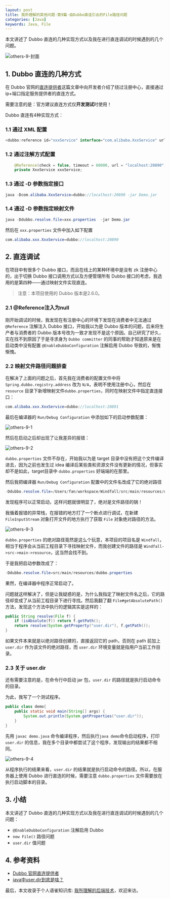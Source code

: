 ```yaml
---
layout: post
title: 我所理解的其他问题·第9篇·由Dubbo直连引出的File路径问题
categories: [Java]
keywords: Java, File
---
```




本文讲述了 Dubbo 直连的几种实现方式以及我在进行直连调试的时候遇到的几个问题。

![others-9-封面](https://cdn.jsdelivr.net/gh/Planeswalker23/image-storage@master/others/others-9-封面.jpg)



## 1. Dubbo 直连的几种方式
在 Dubbo 官网的[直连提供者](http://dubbo.apache.org/zh-cn/docs/user/demos/explicit-target.html)这篇文章中向开发者介绍了绕过注册中心，直接通过ip+端口指定服务提供者的直连方式。

需要注意的是：官方建议直连方式仅**开发测试**时使用！

Dubbo 直连有4种实现方式：
### 1.1 通过 XML 配置
```java
<dubbo:reference id="xxxService" interface="com.alibaba.XxxService" url="dubbo://localhost:20890" />
```

### 1.2 通过注解方式配置
```java
    @Reference(check = false, timeout = 60000, url = "localhost:20890")
    private XxxService xxxService;
```

### 1.3 通过 -D 参数指定接口
```java
java -Dcom.alibaba.XxxService=dubbo://localhost:20890 -jar Demo.jar
```
### 1.4 通过 -D 参数指定映射文件
```java
java -Ddubbo.resolve.file=xxx.properties  -jar Demo.jar
```
然后在 `xxx.properties` 文件中加入如下配置

```java
com.alibaba.xxx.XxxService=dubbo://localhost:20890
```

## 2. 直连调试
在项目中有很多个 Dubbo 接口，而且在线上的某种环境中是没有 zk 注册中心的，出于切换 Dubbo 接口调用方式以及方便管理所有 Dubbo 接口的考虑，我选用的是第四种——通过映射文件实现直连。

> 注意：本项目使用的 Dubbo 版本是2.6.0。

### 2.1 @Reference注入为null
刚开始调试的时候，我发现在有注册中心的环境下发现在消费者中无法通过 `@Reference` 注解注入 Dubbo 接口，开始我以为是 Dubbo 版本的问题，后来将生产者与消费者的 Dubbo 版本号改为一致才发现不是这个原因。自己研究了好久，实在找不到原因了于是寻求身为 `Dubbo committer` 的同事的帮助才知道原来是在启动类中没有配置 `@EnableDubboConfiguration` 注解启用 Dubbo 导致的，惭愧惭愧。

### 2.2 映射文件路径问题排查
在解决了上面的问题之后，首先我在消费者的配置文件中将 `Spring.dubbo.registry.address` 改为 `N/A`，表明不使用注册中心，然后在 `resource` 目录下新增映射文件`dubbo.properties`，同时在映射文件中指定直连接口：

```java
com.alibaba.xxx.XxxService=dubbo://localhost:20891
```

最后在编译器的 `Run/Debug Configuration` 中添加如下的启动参数配置：

![others-9-1](https://cdn.jsdelivr.net/gh/Planeswalker23/image-storage@master/others/others-9-1.jpg)

然后在启动之后却出现了让我差异的报错：

![others-9-2](https://cdn.jsdelivr.net/gh/Planeswalker23/image-storage@master/others/others-9-2.jpg)

`dubbo.properties` 文件不存在，开始我以为是 target 目录中没有把这个文件编译进去，因为之前也发生过 idea 编译后某些类和资源文件没有更新的情况，但事实却不是如此，target目录中 `dubbo.properties` 好端端的在那里。

然后我把编译器 `Run/Debug Configuration` 配置中的文件名改成了它的绝对路径

```java
-Ddubbo.resolve.file=/Users/fan/workspace/Windfall/src/main/resources/dubbo.properties
```

发现程序可以正常启动，这样问题就很明显了，绝对是文件路径的锅！

我循着报错的异常栈，在报错的地方打了一个断点进行调试，在新建 `FileInputStream` 对象打开文件的地方执行了获取 `File` 对象绝对路径的方法。

![others-9-3](https://cdn.jsdelivr.net/gh/Planeswalker23/image-storage@master/others/others-9-3.jpg)

`dubbo.properties` 的绝对路径竟然是这么个玩意，本项目的项目名是 `Windfall`，相当于程序会从当前工程目录下寻找映射文件，而我创建文件的路径是 `Windfall->src->main->resource`，这当然会找不到。

于是我把启动参数改成了：

```java
-Ddubbo.resolve.file=src/main/resources/dubbo.properties
```

果然，在编译器中程序正常启动了。

问题就这样解决了，但是让我疑惑的是，为什么我指定了映射文件名之后，它的路径却变成了从当前工程目录下进行寻找。然后我翻了翻 `File#getAbsolutePath()` 方法，发现这个方法中执行的逻辑其实是这样的：

```java
public String resolve(File f) {
    if (isAbsolute(f)) return f.getPath();
    return resolve(System.getProperty("user.dir"), f.getPath());
}
```

如果文件本来就是以绝对路径创建的，直接返回它的 path，否则在 path 前加上 `user.dir` 作为该文件的绝对路径，而 `user.dir` 环境变量就是指用户当前工作目录。

### 2.3 关于 user.dir
还有需要注意的是，在命令行中启动 jar 包，`user.dir` 的路径就是执行启动命令的目录。

为此，我写了一个测试程序。

```java
public class demo{
    public static void main(String[] args) {
        System.out.println(System.getProperties("user.dir"));
    }
}
```

先用 `javac demo.java` 命令编译程序，然后执行`java demo`命令启动程序，打印 `user.dir` 的信息，我在多个目录中都尝试了这个程序，发现输出的结果都不相同。

![others-9-4](https://cdn.jsdelivr.net/gh/Planeswalker23/image-storage@master/others/others-9-4.jpg)

从程序执行的结果来看，`user.dir` 的结果就是执行启动命令的路径。所以，在服务器上使用 Dubbo 进行直连的时候，需要注意 `dubbo.properties` 文件需要放在执行启动脚本的目录。

## 3. 小结
本文讲述了 Dubbo 直连的几种实现方式以及我在进行直连调试的时候遇到的几个问题：
- `@EnableDubboConfiguration` 注解启用 Dubbo
- `new File()` 路径问题
- `user.dir` 值问题

## 4. 参考资料
- [Dubbo 官网直连提供者](http://dubbo.apache.org/zh-cn/docs/user/demos/explicit-target.html)
- [java中user.dir到底是啥？](https://www.jianshu.com/p/28693aad491b)

最后，本文收录于个人语雀知识库: [我所理解的后端技术](https://www.yuque.com/planeswalker/bankend)，欢迎来访。